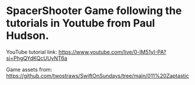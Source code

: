 # SpacerShooter Game following the tutorials in Youtube from Paul Hudson.


YouTube tutorial link: <https://www.youtube.com/live/0-lM51yI-PA?si=PhgQYdKQcUUyNT6a>

Game assets from: <https://github.com/twostraws/SwiftOnSundays/tree/main/011%20Zaptastic>
